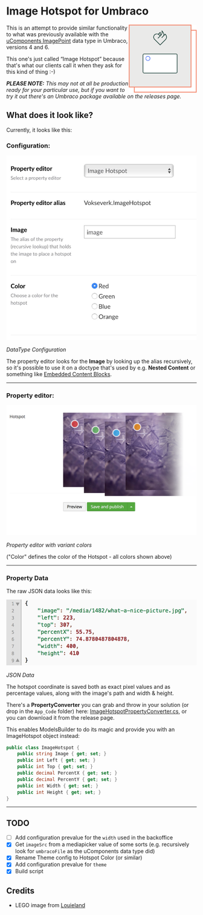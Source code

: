 # Image Hotspot for Umbraco

<img align="right" src="images/vv-imagehotspot-icon.png" width="180" height="180" alt="An image with a circular hotspot inside a square with the Vokseværk ‘fire-heart’ logo">

This is an attempt to provide similar functionality to what was previously
available with the
[uComponents ImagePoint](http://ucomponents.github.io/data-types/image-point/)
data type in Umbraco, versions 4 and 6.

This one's just called “Image Hotspot” because that's what our clients call it
when they ask for this kind of thing :-)

_**PLEASE NOTE:** This may not at all be production ready for your particular
use, but if you want to try it out there's an Umbraco package available on the
releases page._

## What does it look like?

Currently, it looks like this:

### Configuration:

![Imagehotspot Config](images/imagehotspot-config.jpg "DataType Configuration")

*DataType Configuration*

The property editor looks for the **Image** by looking up the alias recursively,
so it's possible to use it on a doctype that's used by e.g. **Nested Content**
or something like [Embedded Content Blocks](https://our.umbraco.com/packages/backoffice-extensions/embedded-content-blocks/).

***

### Property editor:

![Imagehotspot Themes](images/imagehotspot-themes.png "Property editor with variant themes")

*Property editor with variant colors*

("Color" defines the color of the Hotspot - all colors shown above)

***

### Property Data

The raw JSON data looks like this:

![Imagehotspot Json](images/imagehotspot-json.png "JSON data")

*JSON Data*

The hotspot coordinate is saved both as exact pixel values and as percentage
values, along with the image's path and width & height.

There's a **PropertyConverter** you can grab and throw in your solution (or
drop in the `App_Code` folder) here:
[ImageHotspotPropertyConverter.cs](src/ImageHotspotPropertyConverter.cs),
or you can download it from the release page.

This enables ModelsBuilder to do its magic and provide you with an ImageHotspot
object instead:

```csharp
public class ImageHotspot {
	public string Image { get; set; }
	public int Left { get; set; }
	public int Top { get; set; }
	public decimal PercentX { get; set; }
	public decimal PercentY { get; set; }
	public int Width { get; set; }
	public int Height { get; set; }
}
```	

***

## TODO

- [ ] Add configuration prevalue for the `width` used in the backoffice
- [x] Get `imageSrc` from a mediapicker value of some sorts (e.g. recursively look for `umbracoFile` as the uComponents data type did)
- [x] Rename Theme config to Hotspot Color (or similar)
- [x] Add configuration prevalue for `theme`
- [x] Build script

## Credits

* LEGO image from [Louieland](http://reserve.louie.land/Wallpapers/LEGO/ "Index of /Wallpapers/LEGO")
